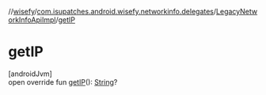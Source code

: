 //[wisefy](../../../index.md)/[com.isupatches.android.wisefy.networkinfo.delegates](../index.md)/[LegacyNetworkInfoApiImpl](index.md)/[getIP](get-i-p.md)

# getIP

[androidJvm]\
open override fun [getIP](get-i-p.md)(): [String](https://kotlinlang.org/api/latest/jvm/stdlib/kotlin/-string/index.html)?
